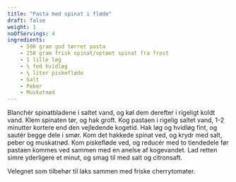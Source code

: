 ```yaml
---
title: "Pasta med spinat i fløde"
draft: false
weight: 1
noOfServings: 4
ingredients:
	- 500 gram god tørret pasta
	- 250 gram frisk spinat/optøet spinat fra frost
	- 1 lille løg
	- ½ fed hvidløg
	- ¼ liter piskefløde
	- Salt
	- Peber
	- Muskatnød
---
```


Blanchér spinatbladene i saltet vand, og køl dem derefter i rigeligt
koldt vand. Klem spinaten tør, og hak groft. Kog pastaen i rigelig
saltet vand, 1-2 minutter kortere end den vejledende kogetid. Hak løg og
hvidløg fint, og sautér begge dele i smør. Kom det hakkede spinat ved,
og krydr med salt, peber og muskatnød. Kom piskefløde ved, og reducér
med to tiendedele før pastaen kommes ved sammen med en anelse af
kogevandet. Lad retten simre yderligere et minut, og smag til med salt
og citronsaft.

Velegnet som tilbehør til laks sammen med friske cherrytomater.

